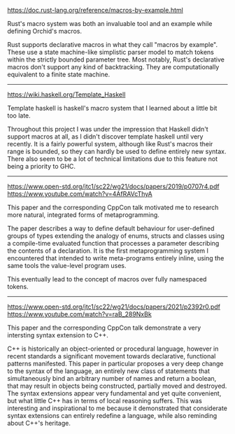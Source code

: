 https://doc.rust-lang.org/reference/macros-by-example.html

Rust's macro system was both an invaluable tool and an example while defining Orchid's macros.

Rust supports declarative macros in what they call "macros by example". These use a state machine-like simplistic parser model to match tokens within the strictly bounded parameter tree. Most notably, Rust's declarative macros don't support any kind of backtracking. They are computationally equivalent to a finite state machine.

---

https://wiki.haskell.org/Template_Haskell

Template haskell is haskell's macro system that I learned about a little bit too late.

Throughout this project I was under the impression that Haskell didn't support macros at all, as I didn't discover template haskell until very recently. It is a fairly powerful system, although like Rust's macros their range is bounded, so they can hardly be used to define entirely new syntax. There also seem to be a lot of technical limitations due to this feature not being a priority to GHC.

---

https://www.open-std.org/jtc1/sc22/wg21/docs/papers/2019/p0707r4.pdf
https://www.youtube.com/watch?v=4AfRAVcThyA

This paper and the corresponding CppCon talk motivated me to research more natural, integrated forms of metaprogramming.

The paper describes a way to define default behaviour for user-defined groups of types extending the analogy of enums, structs and classes using a compile-time evaluated function that processes a parameter describing the contents of a declaration. It is the first metaprogramming system I encountered that intended to write meta-programs entirely inline, using the same tools the value-level program uses.

This eventually lead to the concept of macros over fully namespaced tokens.

---

https://www.open-std.org/jtc1/sc22/wg21/docs/papers/2021/p2392r0.pdf
https://www.youtube.com/watch?v=raB_289NxBk

This paper and the corresponding CppCon talk demonstrate a very intersting syntax extension to C++.

C++ is historically an object-oriented or procedural language, however in recent standards a significant movement towards declarative, functional patterns manifested. This paper in particular proposes a very deep change to the syntax of the language, an entirely new class of statements that simultaneously bind an arbitrary number of names and return a boolean, that may result in objects being constructed, partially moved and destroyed. The syntax extensions appear very fundamental and yet quite convenient, but what little C++ has in terms of local reasoning suffers. This was interesting and inspirational to me because it demonstrated that considerate syntax extensions can entirely redefine a language, while also reminding about C++'s heritage.

